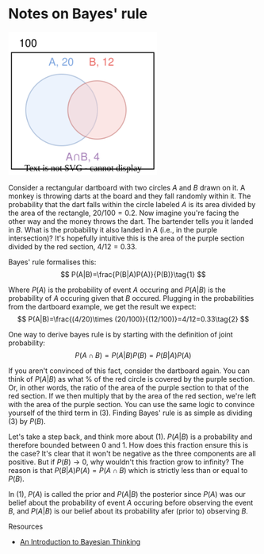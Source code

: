# Notes on Bayes' rule
<img src="venn-diagram.svg" alt="Venn diagram showing events A and B" width="300"/>

Consider a rectangular dartboard with two circles $A$ and $B$ drawn on it. A monkey is throwing darts at the board and they fall randomly within it. The probability that the dart falls within the circle labeled $A$ is its area divided by the area of the rectangle, $20/100=0.2$. Now imagine you're facing the other way and the money throws the dart. The bartender tells you it landed in $B$. What is the probability it also landed in $A$ (i.e., in the purple intersection)? It's hopefully intuitive this is the area of the purple section divided by the red section, $4/12=0.33$.

Bayes' rule formalises this:
$$
P(A|B)=\frac{P(B|A)P(A)}{P(B)}\tag{1}
$$

Where $P(A)$ is the probability of event $A$ occuring and $P(A|B)$ is the probability of $A$ occuring given that $B$ occured. Plugging in the probabilities from the dartboard example, we get the result we expect:
$$
P(A|B)=\frac{(4/20)\times (20/100)}{(12/100)}=4/12=0.33\tag{2}
$$

One way to derive bayes rule is by starting with the definition of joint probability:
$$
P(A\cap B)=P(A|B)P(B)=P(B|A)P(A)\tag{3}
$$

If you aren't convinced of this fact, consider the dartboard again. You can think of $P(A|B)$ as what % of the red circle is covered by the purple section. Or, in other words, the ratio of the area of the purple section to that of the red section. If we then multiply that by the area of the red section, we're left with the area of the purple section. You can use the same logic to convince yourself of the third term in (3). Finding Bayes' rule is as simple as dividing (3) by $P(B)$.

Let's take a step back, and think more about (1). $P(A|B)$ is a probability and therefore bounded between 0 and 1. How does this fraction ensure this is the case? It's clear that it won't be negative as the three components are all positive. But if $P(B)\to 0$, why wouldn't this fraction grow to infinity? The reason is that $P(B|A)P(A)=P(A\cap B)$ which is strictly less than or equal to $P(B)$. 

In (1), $P(A)$ is called the prior and $P(A|B)$ the posterior since $P(A)$ was our belief about the probability of event $A$ occuring before observing the event $B$, and $P(A|B)$ is our belief about its probability afer (prior to) observing $B$.

Resources
- [An Introduction to Bayesian Thinking](https://statswithr.github.io/book/)




